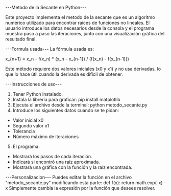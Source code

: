 ---Metodo de la Secante en Python---

Este proyecto implementa el metodo de la secante que es un algoritmo numérico utilizado para encontrar raíces de funciones no lineales. El usuario introduce los datos necesarios desde la consola y el programa muestra paso a paso las iteraciones, junto con una visualización gráfica del resultado final.

---Formula usada---
La fórmula usada es:

x_{n+1} = x_n - f(x_n) * (x_n - x_{n-1}) / (f(x_n) - f(x_{n-1}))

Este método requiere dos valores iniciales (x0 y x1) y no usa derivadas, lo que lo hace útil cuando la derivada es difícil de obtener.

---Instrucciones de uso---
1. Tener Python instalado.
2. Instala la librería para graficar:
pip install matplotlib
3. Ejecuta el archivo desde la terminal:
python metodo_secante.py
4. Introduce los siguientes datos cuando se te pidan:
- Valor inicial x0
- Segundo valor x1
- Tolerancia
- Número máximo de iteraciones
5. El programa:
- Mostrará los pasos de cada iteración.
- Indicará si encontró una raíz aproximada.
- Mostrará una gráfica con la función y la raíz encontrada.
  
---Personalizacion---
Puedes editar la función en el archivo "metodo_secante.py" modificando esta parte:
def f(x):
 return math.exp(-x) - x
Simplemente cambia la expresión por la función que desees resolver.
